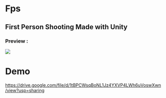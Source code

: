 # Fps
## First Person Shooting Made with Unity

### Preview :

<img src="https://lh3.googleusercontent.com/u6UjinYpobx_xjnLOu_B827Z56H1Y6ew9lFMoULrCqb4U8RS4_RM41vjY0eUpgJvYHFaNxkN8Ycs_SNjqXCZEK9cR_CW2kDkFZgDWMto9xsvbBhLsvHw4PXxDsvHYOwyGASN0P4mKjcWDqqSwtrHpQrCmdJBBJNkaqkFLmmJULa30zTPkKyMYVES3WOMfIdDPRrUQyJoVvVsdSqeWW-HHcf5G8N8M1xK6PsFh4SVMyYa1O6a8-oyfAHIG6FYoP24OiWpPx32uCVgjerU-mvYaROSKeaB8BYlzo3IaGs7h-0QgBq4Yaf-fRlIBGa_fc0gg5djqP5fCZ5Nzst5lFyBXlCEx7JsKXfZNK9mXeRzyD3O433RF7ln6BttcZW8ZpqxHpGGdLPFXqcBwSvuoItM2WX6QdmNzMbh9hAWkBNkLvhTmrIcQv97CulqS-oEI6zW0g_9kNH7E2LU6CHzOJU7L2S1s1KRRIwfxSqs9anlnzXtisCV6zGnaieQKylM22oqIoC9N2O08GXLMeXWnAyVkBMWNMTMnAn9i9JDNMwi5h7z_X-h35GBLvtEDlYWrM5A936cT8dH_q-mN723t_5c10JI4ldwTR3hZS6s81velEUxCTCM0KWNGqvfNEwd70hlkPzZLRvbXnPIoUlX97R3Tz07hHnX0Ltx_X7T-7HTyFp-pSKfePxnQPv3ZZHblIS-mCyXK9MvWSiTG5eFlbMtaS-S0g=w1414-h707-no?authuser=0"/>

# Demo

https://drive.google.com/file/d/1tBPCWsqBoNL1Jz4YXVP4LWh6uVoswXwn/view?usp=sharing
